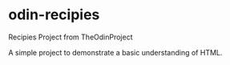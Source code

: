 # odin-recipies
Recipies Project from TheOdinProject

A simple project to demonstrate a basic understanding of HTML.